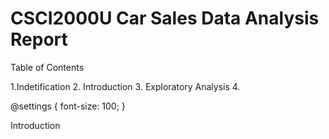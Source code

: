 # CSCI2000U  Car Sales Data Analysis Report

Table of Contents 

  1.Indetification 
  2. Introduction
  3. Exploratory Analysis
  4.  


@settings {
  font-size: 100;
}















Introduction
